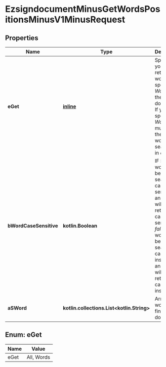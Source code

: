 
# EzsigndocumentMinusGetWordsPositionsMinusV1MinusRequest

## Properties
Name | Type | Description | Notes
------------ | ------------- | ------------- | -------------
**eGet** | [**inline**](#EGetEnum) | Specify if you want to retrieve *All* words or specific *Words* from the document. If you specify *Words*, you must send the list of words to search for in *a_sWord*. | 
**bWordCaseSensitive** | **kotlin.Boolean** | IF *true*, words will be searched case-sensitive and results will be returned case-sensitive. IF *false*, words will be searched case-insensitive and results will be returned case-insensitive. | 
**aSWord** | **kotlin.collections.List&lt;kotlin.String&gt;** | Array of words to find in the document |  [optional]


<a name="EGetEnum"></a>
## Enum: eGet
Name | Value
---- | -----
eGet | All, Words



